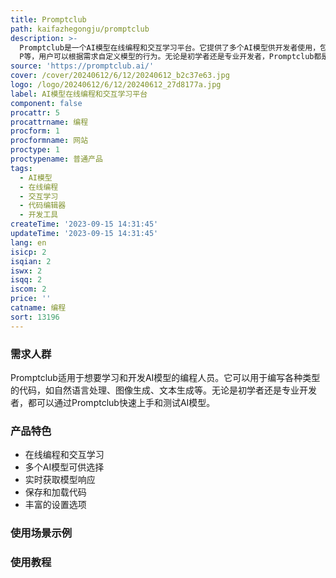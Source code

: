 ```yaml
---
title: Promptclub
path: kaifazhegongju/promptclub
description: >-
  Promptclub是一个AI模型在线编程和交互学习平台。它提供了多个AI模型供开发者使用，包括gpt-3.5-turbo、gpt-4-32k、gpt-4等。用户可以在Promptclub上编写代码并与AI模型进行交互，实时获取模型的响应。Promptclub还支持保存和加载代码，方便用户进行项目开发和测试。平台提供了丰富的设置选项，如温度、最大标记数、Top
  P等，用户可以根据需求自定义模型的行为。无论是初学者还是专业开发者，Promptclub都是一个强大而易用的编程学习工具。
source: 'https://promptclub.ai/'
cover: /cover/20240612/6/12/20240612_b2c37e63.jpg
logo: /logo/20240612/6/12/20240612_27d8177a.jpg
label: AI模型在线编程和交互学习平台
component: false
procattr: 5
procattrname: 编程
procform: 1
procformname: 网站
proctype: 1
proctypename: 普通产品
tags:
  - AI模型
  - 在线编程
  - 交互学习
  - 代码编辑器
  - 开发工具
createTime: '2023-09-15 14:31:45'
updateTime: '2023-09-15 14:31:45'
lang: en
isicp: 2
isqian: 2
iswx: 2
isqq: 2
iscom: 2
price: ''
catname: 编程
sort: 13196
---
```




### 需求人群
Promptclub适用于想要学习和开发AI模型的编程人员。它可以用于编写各种类型的代码，如自然语言处理、图像生成、文本生成等。无论是初学者还是专业开发者，都可以通过Promptclub快速上手和测试AI模型。

### 产品特色
- 在线编程和交互学习
- 多个AI模型可供选择
- 实时获取模型响应
- 保存和加载代码
- 丰富的设置选项

### 使用场景示例


### 使用教程


  
